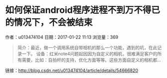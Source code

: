 # 如何保证android程序进程不到万不得已的情况下，不会被结束
作者：u013474104
日期：2017-01-22 11:13
浏览量：369
> 简介：最近，做一个调用系统自带相机的那么一个功能，遇到的坑，在此记录一下。 
 设备：红米note4问题起因因为自定义的相机，很难满足客户的所有需要，比如：自拍杆的支持，优化方面等等。这些方面自定义的相机都...

 链接：http://blog.csdn.net/u013474104/article/details/54666820

